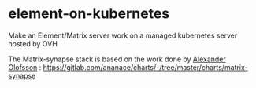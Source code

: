 # element-on-kubernetes
Make an Element/Matrix server work on a managed kubernetes server hosted by OVH

The Matrix-synapse stack is based on the work done by [Alexander Olofsson](https://gitlab.com/ananace) : https://gitlab.com/ananace/charts/-/tree/master/charts/matrix-synapse

